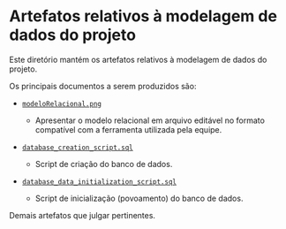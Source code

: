 # Artefatos relativos à modelagem de dados do projeto

Este diretório mantém os artefatos relativos à modelagem de dados do projeto. 

Os principais documentos a serem produzidos são:


* [`modeloRelacional.png`]()
	* Apresentar o modelo relacional em arquivo editável no formato compatível com a ferramenta utilizada pela equipe.

* [`database_creation_script.sql`]()
	* Script de criação do banco de dados.

* [`database_data_initialization_script.sql`]()
	* Script de inicialização (povoamento) do banco de dados.

Demais artefatos que julgar pertinentes.
